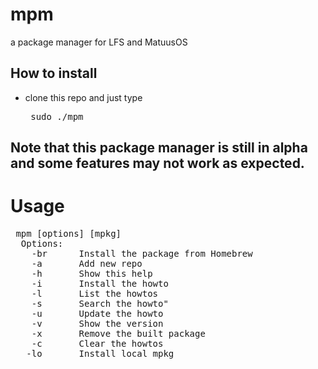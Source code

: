 # mpm
a package manager for LFS and MatuusOS

## How to install ##
 * clone this repo and just type <pre> sudo ./mpm </pre>

## Note that this package manager is still in alpha and some features may not work as expected. ##
# Usage #

<pre> mpm [options] [mpkg]
  Options:
    -br      Install the package from Homebrew
    -a       Add new repo
    -h       Show this help
    -i       Install the howto
    -l       List the howtos
    -s       Search the howto"
    -u       Update the howto
    -v       Show the version
    -x       Remove the built package
    -c       Clear the howtos
   -lo       Install local mpkg </pre>
